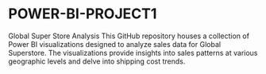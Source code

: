 # POWER-BI-PROJECT1
Global Super Store Analysis
This GitHub repository houses a collection of Power BI visualizations designed to analyze sales data for Global Superstore. The visualizations provide insights into sales patterns at various geographic levels and delve into shipping cost trends.
